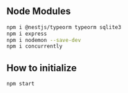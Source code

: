 ## Node Modules
```bash
npm i @nestjs/typeorm typeorm sqlite3
npm i express
npm i nodemon --save-dev
npm i concurrently
```

## How to initialize
```bash
npm start
```
